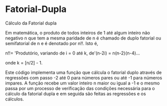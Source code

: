 # Fatorial-Dupla
Cálculo da Fatorial dupla

Em matemática, o produto de todos inteiros de 1 até algum inteiro não negativo n que tem a mesma paridade de n é chamado de duplo fatorial ou semifatorial de n e é denotado por n!!. Isto é,

n!!= 'Produtório, variando de i = 0 até k, de'(n-2i) = n(n-2)(n-4)...

onde k = [n/2] - 1.

Este código implementa uma função que cálcula o fatorial duplo através de regressões com passo -2 até 0 para números pares ou até -1 para números impares.
A função recebe um valor inteiro n maior ou igual a -1 e o mesmo passa por um processo de verificação das condições necessária para o cálculo da fatorial dupla e em seguida são feitas as regressões e os cálculos. 

